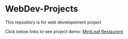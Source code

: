 # WebDev-Projects
This  repository is for web developement project

Click below links to see project demo:
<a href="mint-leaf-restaurent/index.html">MintLeaf Restaurent</a>
